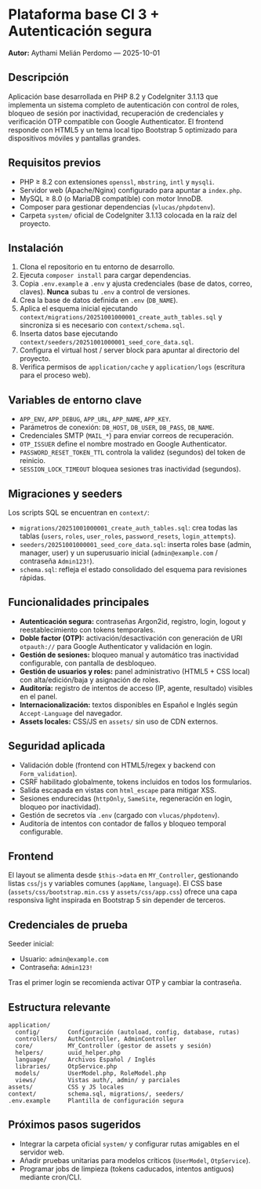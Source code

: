 # Plataforma base CI 3 + Autenticación segura

**Autor:** Aythami Melián Perdomo — 2025-10-01

## Descripción
Aplicación base desarrollada en PHP 8.2 y CodeIgniter 3.1.13 que implementa un sistema completo de autenticación con control de roles, bloqueo de sesión por inactividad, recuperación de credenciales y verificación OTP compatible con Google Authenticator. El frontend responde con HTML5 y un tema local tipo Bootstrap 5 optimizado para dispositivos móviles y pantallas grandes.

## Requisitos previos
- PHP ≥ 8.2 con extensiones `openssl`, `mbstring`, `intl` y `mysqli`.
- Servidor web (Apache/Nginx) configurado para apuntar a `index.php`.
- MySQL ≥ 8.0 (o MariaDB compatible) con motor InnoDB.
- Composer para gestionar dependencias (`vlucas/phpdotenv`).
- Carpeta `system/` oficial de CodeIgniter 3.1.13 colocada en la raíz del proyecto.

## Instalación
1. Clona el repositorio en tu entorno de desarrollo.
2. Ejecuta `composer install` para cargar dependencias.
3. Copia `.env.example` a `.env` y ajusta credenciales (base de datos, correo, claves). **Nunca** subas tu `.env` a control de versiones.
4. Crea la base de datos definida en `.env` (`DB_NAME`).
5. Aplica el esquema inicial ejecutando `context/migrations/20251001000001_create_auth_tables.sql` y sincroniza si es necesario con `context/schema.sql`.
6. Inserta datos base ejecutando `context/seeders/20251001000001_seed_core_data.sql`.
7. Configura el virtual host / server block para apuntar al directorio del proyecto.
8. Verifica permisos de `application/cache` y `application/logs` (escritura para el proceso web).

## Variables de entorno clave
- `APP_ENV`, `APP_DEBUG`, `APP_URL`, `APP_NAME`, `APP_KEY`.
- Parámetros de conexión: `DB_HOST`, `DB_USER`, `DB_PASS`, `DB_NAME`.
- Credenciales SMTP (`MAIL_*`) para enviar correos de recuperación.
- `OTP_ISSUER` define el nombre mostrado en Google Authenticator.
- `PASSWORD_RESET_TOKEN_TTL` controla la validez (segundos) del token de reinicio.
- `SESSION_LOCK_TIMEOUT` bloquea sesiones tras inactividad (segundos).

## Migraciones y seeders
Los scripts SQL se encuentran en `context/`:
- `migrations/20251001000001_create_auth_tables.sql`: crea todas las tablas (`users`, `roles`, `user_roles`, `password_resets`, `login_attempts`).
- `seeders/20251001000001_seed_core_data.sql`: inserta roles base (admin, manager, user) y un superusuario inicial (`admin@example.com` / contraseña `Admin123!`).
- `schema.sql`: refleja el estado consolidado del esquema para revisiones rápidas.

## Funcionalidades principales
- **Autenticación segura:** contraseñas Argon2id, registro, login, logout y reestablecimiento con tokens temporales.
- **Doble factor (OTP):** activación/desactivación con generación de URI `otpauth://` para Google Authenticator y validación en login.
- **Gestión de sesiones:** bloqueo manual y automático tras inactividad configurable, con pantalla de desbloqueo.
- **Gestión de usuarios y roles:** panel administrativo (HTML5 + CSS local) con alta/edición/baja y asignación de roles.
- **Auditoría:** registro de intentos de acceso (IP, agente, resultado) visibles en el panel.
- **Internacionalización:** textos disponibles en Español e Inglés según `Accept-Language` del navegador.
- **Assets locales:** CSS/JS en `assets/` sin uso de CDN externos.

## Seguridad aplicada
- Validación doble (frontend con HTML5/regex y backend con `Form_validation`).
- CSRF habilitado globalmente, tokens incluidos en todos los formularios.
- Salida escapada en vistas con `html_escape` para mitigar XSS.
- Sesiones endurecidas (`httpOnly`, `SameSite`, regeneración en login, bloqueo por inactividad).
- Gestión de secretos vía `.env` (cargado con `vlucas/phpdotenv`).
- Auditoría de intentos con contador de fallos y bloqueo temporal configurable.

## Frontend
El layout se alimenta desde `$this->data` en `MY_Controller`, gestionando listas `css`/`js` y variables comunes (`appName`, `language`). El CSS base (`assets/css/bootstrap.min.css` y `assets/css/app.css`) ofrece una capa responsiva light inspirada en Bootstrap 5 sin depender de terceros.

## Credenciales de prueba
Seeder inicial:
- Usuario: `admin@example.com`
- Contraseña: `Admin123!`

Tras el primer login se recomienda activar OTP y cambiar la contraseña.

## Estructura relevante
```
application/
  config/        Configuración (autoload, config, database, rutas)
  controllers/   AuthController, AdminController
  core/          MY_Controller (gestor de assets y sesión)
  helpers/       uuid_helper.php
  language/      Archivos Español / Inglés
  libraries/     OtpService.php
  models/        UserModel.php, RoleModel.php
  views/         Vistas auth/, admin/ y parciales
assets/          CSS y JS locales
context/         schema.sql, migrations/, seeders/
.env.example     Plantilla de configuración segura
```

## Próximos pasos sugeridos
- Integrar la carpeta oficial `system/` y configurar rutas amigables en el servidor web.
- Añadir pruebas unitarias para modelos críticos (`UserModel`, `OtpService`).
- Programar jobs de limpieza (tokens caducados, intentos antiguos) mediante cron/CLI.
